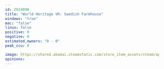 ```yaml
---
id: 2924090
title: "World Heritage VR: Swedish Farmhouse"
windows: "true"
mac: "false"
linux: false
positive: 0
negative: 0
estimated_owners: "0 - 0"
peak_ccu: 0

image: https://shared.akamai.steamstatic.com/store_item_assets/steam/apps/2924090/header.jpg?t=1725020503
opinions:
---
```

